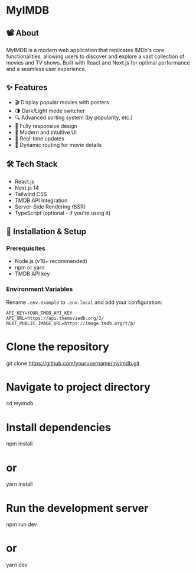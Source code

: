 # MyIMDB

## 📽️ About
MyIMDB is a modern web application that replicates IMDb's core functionalities, allowing users to discover and explore a vast collection of movies and TV shows. Built with React and Next.js for optimal performance and a seamless user experience.

## ✨ Features
- 🎬 Display popular movies with posters
- 🌗 Dark/Light mode switcher
- 🔍 Advanced sorting system (by popularity, etc.)
- 📱 Fully responsive design
- 🎨 Modern and intuitive UI
- 🔄 Real-time updates
- 🎯 Dynamic routing for movie details

## 🛠️ Tech Stack
- React.js
- Next.js 14
- Tailwind CSS
- TMDB API Integration
- Server-Side Rendering (SSR)
- TypeScript (optional - if you're using it)

## 🚀 Installation & Setup

### Prerequisites
- Node.js (v18+ recommended)
- npm or yarn
- TMDB API key

### Environment Variables
Rename `.env.example` to `.env.local` and add your configuration:

```env
API_KEY=YOUR_TMDB_API_KEY
API_URL=https://api.themoviedb.org/3/
NEXT_PUBLIC_IMAGE_URL=https://image.tmdb.org/t/p/
```

# Clone the repository
git clone https://github.com/yourusername/myimdb.git

# Navigate to project directory
cd myimdb

# Install dependencies
npm install
# or
yarn install

# Run the development server
npm run dev
# or
yarn dev
